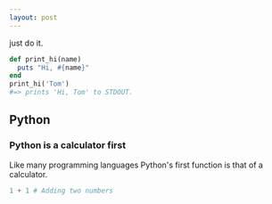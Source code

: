 ```yaml
---
layout: post
---
```


just do it.

```ruby
def print_hi(name)
  puts "Hi, #{name}"
end
print_hi('Tom')
#=> prints 'Hi, Tom' to STDOUT.
```

## Python 
### Python is a calculator first

Like many programming languages Python's first function is that of a calculator. 

```python
1 + 1 # Adding two numbers

```
